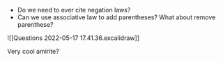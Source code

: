 
- Do we need to ever cite negation laws? 
- Can we use associative law to add parentheses? What about remove parenthese? 



![[Questions 2022-05-17 17.41.36.excalidraw]]


Very cool amirite? 

